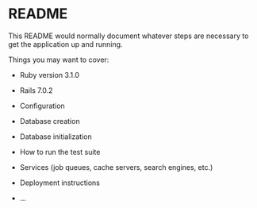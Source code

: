 # README

This README would normally document whatever steps are necessary to get the
application up and running.

Things you may want to cover:

* Ruby version 3.1.0

* Rails 7.0.2

* Configuration

* Database creation

* Database initialization

* How to run the test suite

* Services (job queues, cache servers, search engines, etc.)

* Deployment instructions

* ...

